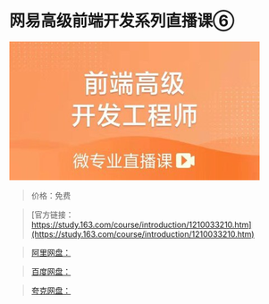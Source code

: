 # 网易高级前端开发系列直播课⑥

![img](../../../assets/study163/free/7ff26414851f49fca5bbcdae82874d9b.jpg)

> 价格：免费

> [官方链接：https://study.163.com/course/introduction/1210033210.htm](https://study.163.com/course/introduction/1210033210.htm)

> [阿里网盘：]()

> [百度网盘：]()

> [夸克网盘：]()
